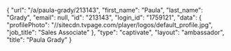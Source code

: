 {
    "url": "\/a\/paula-grady\/213143",
    "first_name": "Paula",
    "last_name": "Grady",
    "email": null,
    "id": "213143",
    "login_id": "1759121",
    "data": {
        "profilePhoto": "\/\/sitecdn.tvpage.com\/player\/logos\/default_profile.jpg",
        "job_title": "Sales Associate"
    },
    "type": "captivate",
    "layout": "ambassador",
    "title": "Paula Grady"
}